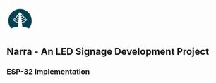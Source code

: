 ![Logo](../../../doc/Images/Narra-logo.jpg)

## Narra - An LED Signage Development Project

### ESP-32 Implementation
